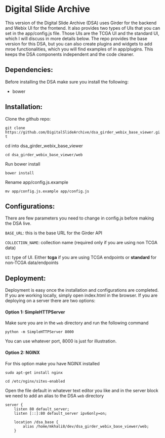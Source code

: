 Digital Slide Archive
=============================

This version of the Digital Slide Archive (DSA) uses Girder for the backend and Webix UI for the frontend. 
It also provides two types of UIs that you can set in the app/config.js file. Those UIs are the TCGA UI and the standard
UI, which I will discuss in more details below. The repo provides the base version for this DSA, but you can also create plugins and widgets
to add mroe functionalities, which you will find examples of in app/plugins. This keeps the DSA components independent and the code cleaner.

Dependencies:
-----------------------------
Before installing the DSA make sure you install the following:

* bower


Installation:
-----------------------------
Clone the github repo:

`git clone https://github.com/DigitalSlideArchive/dsa_girder_webix_base_viewer.git`

cd into dsa_girder_webix_base_viewer

`cd dsa_girder_webix_base_viewer/web`

Run bower install

`bower install`

Rename app/config.js.example

`mv app/config.js.example app/config.js`

Configurations:
------------------------------
There are few parameters you need to change in config.js before making the DSA live.

`BASE_URL`: this is the base URL for the Girder API

`COLLECTION_NAME`: collection name (required only if you are using non TCGA data)

`UI`: type of UI. Either **tcga** if you are using TCGA endpoints or **standard** for non-TCGA data/endpoints

Deployment:
-------------------------------
Deployment is easy once the installation and configurations are completed. If you are working locally, simply
open index.html in the browser. If you are deploying on a server there are two options:

#### Option 1: SimpleHTTPServer
Make sure you are in the `web` directory and run the following command

`python -m SimpleHTTPServer 8000`

You can use whatever port, 8000 is just for illustration.

#### Option 2: NGINX
For this option make you have NGINX installed

`sudo apt-get install nginx`

`cd /etc/nginx/sites-enabled`

Open the file default in whatever text editor you like and in the server block we need to add an alias to the DSA `web` directory

```
server {
    listen 80 default_server;
    listen [::]:80 default_server ipv6only=on;

	location /dsa_base {
        alias /home/mkhali8/dev/dsa_girder_webix_base_viewer/web;
    }
```

